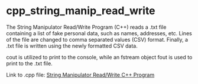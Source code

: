 # cpp_string_manip_read_write
The String Manipulator Read/Write Program (C++) reads a .txt file containing a list of fake personal data, such as names, addresses, etc. Lines of the file are changed to comma separated values (CSV) format. Finally, a .txt file is written using the newly formatted CSV data.

cout is utilized to print to the console, while an fstream object fout is used to print to the .txt file.

Link to .cpp file: <a href="https://github.com/ffm5113/cpp_string_manip_read_write/blob/main/StringManipReadWrite.cpp">String Manipulator Read/Write C++ Program</a>
